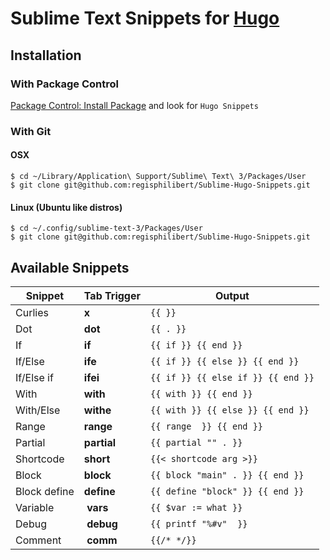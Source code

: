 # Sublime Text Snippets for [Hugo](https://gohugo.io)

## Installation

### With Package Control

[Package Control: Install Package](https://packagecontrol.io/docs/usage) and look for `Hugo Snippets`

### With Git

#### OSX

    $ cd ~/Library/Application\ Support/Sublime\ Text\ 3/Packages/User
    $ git clone git@github.com:regisphilibert/Sublime-Hugo-Snippets.git

#### Linux (Ubuntu like distros)

    $ cd ~/.config/sublime-text-3/Packages/User
    $ git clone git@github.com:regisphilibert/Sublime-Hugo-Snippets.git
    
## Available Snippets

Snippet | Tab Trigger | Output
--- | --- | ---
Curlies | __x__ | `{{ }}`
Dot | __dot__ | `{{ . }}`
If | __if__ | `{{ if }} {{ end }}`
If/Else | __ife__ | `{{ if }} {{ else }} {{ end }}`
If/Else if | __ifei__ | `{{ if }} {{ else if }} {{ end }}`
With | __with__ | `{{ with }} {{ end }}`
With/Else | __withe__ | `{{ with }} {{ else }} {{ end }}`
Range | __range__ | `{{ range  }} {{ end }}`
Partial | __partial__ | `{{ partial "" . }}`
Shortcode | __short__ | `{{< shortcode arg >}}`
Block | __block__ | `{{ block "main" . }} {{ end }}`
Block define | __define__ | `{{ define "block" }} {{ end }}`
Variable | __vars__ | `{{ $var := what }}`
Debug | __debug__ | `{{ printf "%#v"  }}`
Comment | __comm__ | `{{/* */}}`
